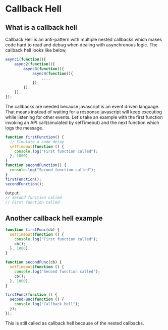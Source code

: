 # Callback Hell

## What is a callback hell

Callback Hell is an anti-pattern with multiple nested callbacks which makes code hard to read and debug when dealing with asynchronous logic. The callback hell looks like below,

```js
async1(function(){
    async2(function(){
        async3(function(){
            async4(function(){
                ....
            });
        });
    });
});
```

The callbacks are needed because javascript is an event driven language. That means instead of waiting for a response javascript will keep executing while listening for other events. Let's take an example with the first function invoking an API call(simulated by setTimeout) and the next function which logs the message.

```js
function firstFunction() {
  // Simulate a code delay
  setTimeout(function () {
    console.log("First function called");
  }, 1000);
}
function secondFunction() {
  console.log("Second function called");
}
firstFunction();
secondFunction();

Output;
// Second function called
// First function called
```

## Another callback hell example

```js
function firstFunc(cb) {
  setTimeout(function () {
    console.log("First function called");
    cb();
  }, 1000);
}

function secondFunc(cb) {
  setTimeout(function () {
    console.log("Second function called");
    cb();
  }, 1000);
}

firstFunc(function () {
  secondFunc(function () {
    console.log("Callback hell");
  });
});
```

This is still called as callback hell because of the nested callbacks.
